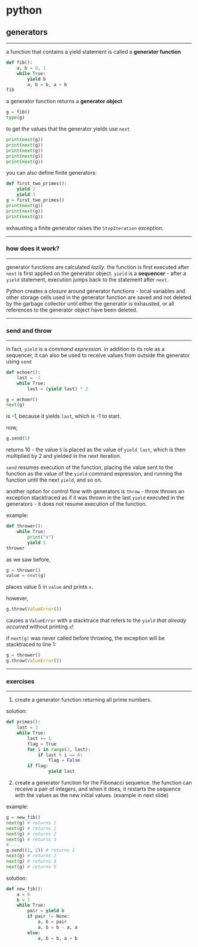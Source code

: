 # python

## generators

---

a function that contains a yield statement is called a **generator function**

```python
def fib():
    a, b = 0, 1
    while True:
        yield b
        a, b = b, a + b
fib
```
<!-- .element: data-thebe-executable-python -->

<!--vert-->

a generator function returns a **generator object**

```python
g = fib()
type(g)
```
<!-- .element: data-thebe-executable-python -->

<!--vert-->
to get the values that the generator yields use `next`

```python
print(next(g))
print(next(g))
print(next(g))
print(next(g))
print(next(g))
```
<!-- .element: data-thebe-executable-python -->
<!--vert-->

you can also define finite generators:
```python
def first_two_primes():
    yield 2
    yield 3
g = first_two_primes()
print(next(g))
print(next(g))
print(next(g))
```
<!-- .element: data-thebe-executable-python -->
exhausting a finite generator raises the `StopIteration` exception.

---

### how does it work?

---
generator functions are calculated *lazily*. the function is first executed after `next` is first applied on the 
generator object. `yield` is a **sequencer** - after a `yield` statement, execution jumps back to the statement after `next`.
<!--vert-->
Python creates a *closure* around generator functions - local variables and other storage cells used in the generator function are
saved and not deleted by the garbage collector until either the generator is exhausted, or all references to the generator
object have been deleted. 

---

### send and throw

---
in fact, `yield` is a *command expression*. in addition to its role as a sequencer, it can also be used to receive
values from outside the generator using `send`
```python
def echoer():
    last = -1
    while True:
        last = (yield last) * 2

g = echoer()
next(g)
```
<!-- .element: data-thebe-executable-python -->

is -1, because it yields `last`, which is -1 to start.
<!--vert-->
now,
```python
g.send(5)
```
<!-- .element: data-thebe-executable-python -->
returns 10 - the value `5` is placed as the value of `yield last`, which is then multiplied by 2 and yielded in the next iteration.

`send` resumes execution of the function, placing the value sent to the function as the value of the `yield`
command expression, and running the function until the next `yield`, and so on.
<!--vert-->

another option for control flow with generators is `throw` - throw throws an exception stacktraced as if it was thrown
 in the last `yield` executed in the generators - it does not resume execution of the function. 
<!--vert-->
example:
```python
def thrower():
    while True:
        print("x")
        yield 5
thrower
```
<!-- .element: data-thebe-executable-python -->
<!--vert-->

as we saw before,
```python
g = thrower()
value = next(g)
```
<!-- .element: data-thebe-executable-python -->

places value 5 in `value` and prints `x`.
<!--vert-->
however,
```python
g.throw(ValueError())
```
<!-- .element: data-thebe-executable-python -->

causes a `ValueError` with a stacktrace that refers to the `yield` *that already occurred* without printing `x`!
<!--vert-->
if `next(g)` was never called before throwing, the exception will be stacktraced to line 1:
```python
g = thrower()
g.throw(ValueError())
```
<!-- .element: data-thebe-executable-python -->

---

### exercises

---
1. create a generator function returning all prime numbers.
<!--vert-->
solution:
```python
def primes():
    last = 1
    while True:
        last += 1
        flag = True
        for i in range(2, last):
            if last % i == 0:
                flag = False
        if flag:
                yield last
```
<!-- .element: data-thebe-executable-python -->
<!--vert-->
2. create a generator function for the Fibonacci sequence. the function can receive a pair of integers,
and when it does, it restarts the sequence with the values as the new initial values. (example in next slide)
<!--vert-->
example:
```python
g = new_fib()
next(g) # returns 1
next(g) # returns 1
next(g) # returns 2
next(g) # returns 3
# ...
g.send((1, 2)) # returns 1
next(g) # returns 2
next(g) # returns 3
next(g) # returns 5
```
<!--vert-->
solution:
```python
def new_fib():
    a = 0
    b = 1
    while True:
        pair = yield b
        if pair != None:
            a, b = pair
            a, b = b - a, a
        else:
            a, b = b, a + b
```
